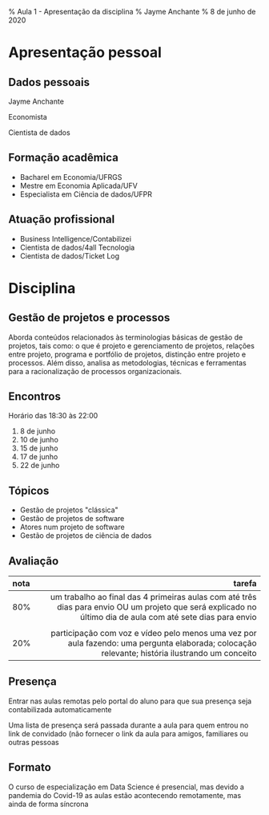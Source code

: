 % Aula 1 - Apresentação da disciplina
% Jayme Anchante
% 8 de junho de 2020


# Apresentação pessoal

## Dados pessoais

Jayme Anchante

Economista

Cientista de dados 

## Formação acadêmica

- Bacharel em Economia/UFRGS
- Mestre em Economia Aplicada/UFV
- Especialista em Ciência de dados/UFPR

## Atuação profissional

- Business Intelligence/Contabilizei
- Cientista de dados/4all Tecnologia
- Cientista de dados/Ticket Log

# Disciplina

## Gestão de projetos e processos

Aborda conteúdos relacionados às terminologias básicas de gestão de projetos, tais como: o que é projeto e gerenciamento de projetos, relações entre projeto, programa e portfólio de projetos, distinção entre projeto e processos. Além disso, analisa as metodologias, técnicas e ferramentas para a racionalização de processos organizacionais.

## Encontros

Horário das 18:30 às 22:00

1. 8 de junho
2. 10 de junho
3. 15 de junho
4. 17 de junho
5. 22 de junho

## Tópicos

* Gestão de projetos "clássica"
* Gestão de projetos de software
* Atores num projeto de software
* Gestão de projetos de ciência de dados

## Avaliação

| nota |                           tarefa                              |
| :--- | ------------------------------------------------------------: |
| 80%  |   um trabalho ao final das 4 primeiras aulas com até três dias para envio  OU  um projeto que será explicado no último dia de aula com até sete dias para envio   |
|      |           |
| 20%  |   participação com voz e vídeo pelo menos uma vez por aula fazendo: uma pergunta elaborada; colocação relevante; história ilustrando um conceito   |

## Presença

Entrar nas aulas remotas pelo portal do aluno para que sua presença seja contabilizada automaticamente

Uma lista de presença será passada durante a aula para quem entrou no link de convidado (não fornecer o link da aula para amigos, familiares ou outras pessoas

## Formato

O curso de especialização em Data Science é presencial, mas devido a pandemia do Covid-19 as aulas estão acontecendo remotamente, mas ainda de forma síncrona
